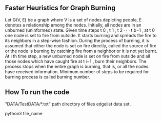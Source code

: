 Faster Heuristics for Graph Burning
------------------------------------------

Let G(V, E) be a graph where V is a set of nodes depicting people, E
denotes a relationship among the nodes. Initially, all nodes are in an unburned
(uninformed) state. Given time steps t 0 , t 1 , t 2 · · · t b−1 , at t 0 one node is set to
fire from outside. It starts burning and spreads the fire to its neighbors in a
step-wise fashion. During the process of burning, it is assumed that either the
node is set on fire directly, called the source of fire or the node is burning by
catching fire from a neighbor or it is not yet burnt. At i th time step, a new
unburned node is set on fire from outside and all those nodes which have caught
fire at t i−1 , burn their neighbors. The process stops when the entire graph is
burning, that is, or all the nodes have received information.
Minimum number of steps to be required for burning process is called burning number.

How To run the code
------------------------------------------
"DATA/TestDATA/*.txt" path directory of files edgelist data set.

python3 file_name 
